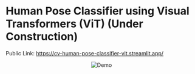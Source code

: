 # Human Pose Classifier using Visual Transformers (ViT) (Under Construction)

Public Link: https://cv-human-pose-classifier-vit.streamlit.app/

<div align="center">

![Demo](assets/demo.gif)

</div>
